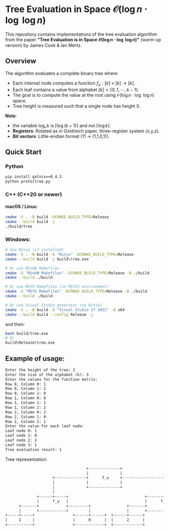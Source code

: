 # Tree Evaluation in Space $\mathcal{O}(\log n \cdot \log \ \log n)$ 

This repository contains implementations of the tree evaluation algorithm from the paper **"Tree Evaluation is in Space $\mathcal{O}(\log n \cdot \log \ \log n)$"** (warm-up version) by James Cook & Ian Mertz. 

## Overview 
The algorithm evaluates a complete binary tree where: 

- Each internal node computes a function $f_u: [k] × [k] \rightarrow [k]$. 
- Each leaf contains a value from alphabet $[k] = \{0, 1, \cdots, k-1 \}$. 
- The goal is to compute the value at the root using $\mathcal{O}(\log n \cdot \log \ \log n)$ space. 
- Tree height is measured such that a single node has height 0. 

**Note**: 
- the variable log_k is $\lceil \log (k+1) \rceil$ and not $\lceil \log k \rceil$.
- **Registers**: Rotated as in Goldreich paper, three-register system (x,y,z).
- **Bit vectors**: Little-endian format (11 $\rightarrow$ (1,1,0,1)).

## Quick Start 

### Python

```bash
pip install galois==0.4.3
python proto/tree.py
```

### C++ (C++20 or newer)
#### macOS / Linux:
```bash
cmake -S . -B build -DCMAKE_BUILD_TYPE=Release
cmake --build build -j
./build/tree
```


### Windows:
```bash 
# Use Ninja (if installed) 
cmake -S . -B build -G "Ninja" -DCMAKE_BUILD_TYPE=Release 
cmake --build build -j build\tree.exe 

# Or use MinGW Makefiles 
cmake -G "MinGW Makefiles" -DCMAKE_BUILD_TYPE=Release -B ./build 
cmake --build ./build 

# Or use MSYS Makefiles (in MSYS2 environment) 
cmake -G "MSYS Makefiles" -DCMAKE_BUILD_TYPE=Release -B ./build 
cmake --build ./build

# Or use Visual Studio generator (no Ninja) 
cmake -S . -B build -G "Visual Studio 17 2022" -A x64 
cmake --build build --config Release -j
```
and then:
```bash
bash build/tree.exe 
# Or 
build\Release\tree.exe
```
## Example of usage:
```txt
Enter the height of the tree: 2
Enter the size of the alphabet (k): 3
Enter the values for the function matrix:
Row 0, Column 0: 1
Row 0, Column 1: 2
Row 0, Column 2: 0
Row 1, Column 0: 0
Row 1, Column 1: 1
Row 1, Column 2: 2
Row 2, Column 0: 2
Row 2, Column 1: 0
Row 2, Column 2: 1
Enter the value for each leaf node:
Leaf node 0: 1
Leaf node 1: 0
Leaf node 2: 2
Leaf node 3: 1
Tree evaluation result: 1
```
Tree representation:
```txt
                                    +--------------+
                                    |              |
                     +--------------+      f_u     +------------------+
                     |              |              |                  |
                     |              +--------------+                  |
                     |                                                |
              +------+-----+                                  +-------+-------+
              |      f_u   |                                  |      f_u      |
      +-------+            +---------+                +-------+               +----------+
      |       +------------+         |                |       +---------------+          |
+-----+-----+                 +------+------+  +------+------+                    +------+------+
|     1     |                 |      0      |  |      2      |                    |      1      |
+-----------+                 +-------------+  +-------------+                    +-------------+

```
